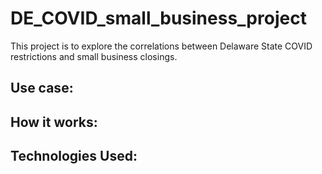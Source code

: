 # DE_COVID_small_business_project

This project is to explore the correlations between Delaware State COVID restrictions and small business closings.

## Use case:
## How it works:
## Technologies Used:
